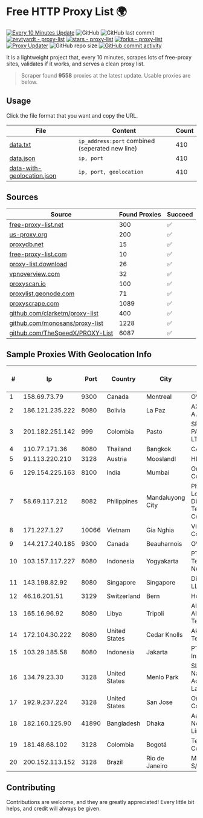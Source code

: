 
# Free HTTP Proxy List 🌍

[![Every 10 Minutes Update](https://github.com/mertguvencli/http-proxy-list/actions/workflows/main.yml/badge.svg?branch=main)](https://github.com/mertguvencli/http-proxy-list/actions/workflows/main.yml)
![GitHub](https://img.shields.io/github/license/mertguvencli/http-proxy-list)
![GitHub last commit](https://img.shields.io/github/last-commit/mertguvencli/http-proxy-list)
[![zevtyardt - proxy-list](https://img.shields.io/static/v1?label=zevtyardt&message=proxy-list&color=blue&logo=github)](https://github.com/zevtyardt/proxy-list "Go to GitHub repo")
[![stars - proxy-list](https://img.shields.io/github/stars/zevtyardt/proxy-list?style=social)](https://github.com/zevtyardt/proxy-list)
[![forks - proxy-list](https://img.shields.io/github/forks/zevtyardt/proxy-list?style=social)](https://github.com/zevtyardt/proxy-list)
[![Proxy Updater](https://github.com/zevtyardt/proxy-list/workflows/Proxy%20Updater/badge.svg)](https://github.com/zevtyardt/proxy-list/actions?query=workflow:"Proxy+Updater")
![GitHub repo size](https://img.shields.io/github/repo-size/zevtyardt/proxy-list)
[![GitHub commit activity](https://img.shields.io/github/commit-activity/m/zevtyardt/proxy-list?logo=commits)](https://github.com/zevtyardt/proxy-list/commits/main)

It is a lightweight project that, every 10 minutes, scrapes lots of free-proxy sites, validates if it works, and serves a clean proxy list.

> Scraper found **9558** proxies at the latest update. Usable proxies are below.

## Usage

Click the file format that you want and copy the URL.

|File|Content|Count|
|----|-------|-----|
|[data.txt](https://raw.githubusercontent.com/mertguvencli/http-proxy-list/main/proxy-list/data.txt)|`ip_address:port` combined (seperated new line)|410|
|[data.json](https://raw.githubusercontent.com/mertguvencli/http-proxy-list/main/proxy-list/data.json)|`ip, port`|410|
|[data-with-geolocation.json](https://raw.githubusercontent.com/mertguvencli/http-proxy-list/main/proxy-list/data-with-geolocation.json)|`ip, port, geolocation`|410|

## Sources

|Source|Found Proxies|Succeed|
|------|-------------|-------|
|[free-proxy-list.net](https://free-proxy-list.net)|300|✅|
|[us-proxy.org](https://www.us-proxy.org)|200|✅|
|[proxydb.net](http://proxydb.net)|15|✅|
|[free-proxy-list.com](https://free-proxy-list.com/?page=&port=&type%5B%5D=http&type%5B%5D=https&up_time=0&search=Search)|10|✅|
|[proxy-list.download](https://www.proxy-list.download/HTTP)|26|✅|
|[vpnoverview.com](https://vpnoverview.com/privacy/anonymous-browsing/free-proxy-servers)|32|✅|
|[proxyscan.io](https://www.proxyscan.io)|100|✅|
|[proxylist.geonode.com](https://proxylist.geonode.com/api/proxy-list?limit=300&page=1&sort_by=lastChecked&sort_type=desc&protocols=http,https)|71|✅|
|[proxyscrape.com](https://api.proxyscrape.com/v2/?request=displayproxies&protocol=http&timeout=10000&country=all&ssl=all&anonymity=all)|1089|✅|
|[github.com/clarketm/proxy-list](https://raw.githubusercontent.com/clarketm/proxy-list/master/proxy-list-raw.txt)|400|✅|
|[github.com/monosans/proxy-list](https://raw.githubusercontent.com/monosans/proxy-list/main/proxies/http.txt)|1228|✅|
|[github.com/TheSpeedX/PROXY-List](https://raw.githubusercontent.com/TheSpeedX/PROXY-List/master/http.txt)|6087|✅|


## Sample Proxies With Geolocation Info

|#|Ip|Port|Country|City|Internet Service Provider|
|-|--|----|-------|----|-------------------------|
|1|158.69.73.79|9300|Canada|Montreal|OVH SAS|
|2|186.121.235.222|8080|Bolivia|La Paz|AXS Bolivia S. A.|
|3|201.182.251.142|999|Colombia|Pasto|SP SISTEMAS PALACIOS LTDA|
|4|110.77.171.36|8080|Thailand|Bangkok|CAT-BB|
|5|91.113.220.210|3128|Austria|Mooslandl|HIGHWAY194|
|6|129.154.225.163|8100|India|Mumbai|Oracle Corporation|
|7|58.69.117.212|8082|Philippines|Mandaluyong City|Philippine Long Distance Telephone Co.|
|8|171.227.1.27|10066|Vietnam|Gia Nghia|Viettel Corporation|
|9|144.217.240.185|9300|Canada|Beauharnois|OVH SAS|
|10|103.157.117.227|8080|Indonesia|Yogyakarta|PT Cloud Teknologi Nusantara|
|11|143.198.82.92|8080|Singapore|Singapore|DigitalOcean, LLC|
|12|46.16.201.51|3129|Switzerland|Bern|Hosteur SA|
|13|165.16.96.92|8080|Libya|Tripoli|Aljeel Aljadeed For Technology|
|14|172.104.30.222|8080|United States|Cedar Knolls|Akamai Technologies|
|15|103.29.185.58|8080|Indonesia|Jakarta|PT. Pascal Indonesia|
|16|134.79.23.30|3128|United States|Menlo Park|SLAC National Accelerator Laboratory|
|17|192.9.237.224|3128|United States|San Jose|Oracle Corporation|
|18|182.160.125.90|41890|Bangladesh|Dhaka|Aamra Networks Limited|
|19|181.48.68.102|3128|Colombia|Bogotá|Telmex Colombia S.A.|
|20|200.152.113.152|3128|Brazil|Rio de Janeiro|MLS Wireless S/A|



## Contributing

Contributions are welcome, and they are greatly appreciated! Every
little bit helps, and credit will always be given.

